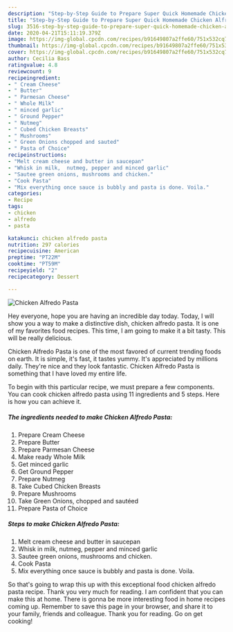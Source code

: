 ```yaml
---
description: "Step-by-Step Guide to Prepare Super Quick Homemade Chicken Alfredo Pasta"
title: "Step-by-Step Guide to Prepare Super Quick Homemade Chicken Alfredo Pasta"
slug: 3516-step-by-step-guide-to-prepare-super-quick-homemade-chicken-alfredo-pasta
date: 2020-04-21T15:11:19.379Z
image: https://img-global.cpcdn.com/recipes/b91649807a2ffe60/751x532cq70/chicken-alfredo-pasta-recipe-main-photo.jpg
thumbnail: https://img-global.cpcdn.com/recipes/b91649807a2ffe60/751x532cq70/chicken-alfredo-pasta-recipe-main-photo.jpg
cover: https://img-global.cpcdn.com/recipes/b91649807a2ffe60/751x532cq70/chicken-alfredo-pasta-recipe-main-photo.jpg
author: Cecilia Bass
ratingvalue: 4.8
reviewcount: 9
recipeingredient:
- " Cream Cheese"
- " Butter"
- " Parmesan Cheese"
- " Whole Milk"
- " minced garlic"
- " Ground Pepper"
- " Nutmeg"
- " Cubed Chicken Breasts"
- " Mushrooms"
- " Green Onions chopped and sauted"
- " Pasta of Choice"
recipeinstructions:
- "Melt cream cheese and butter in saucepan"
- "Whisk in milk,  nutmeg, pepper and minced garlic"
- "Sautee green onions, mushrooms and chicken."
- "Cook Pasta"
- "Mix everything once sauce is bubbly and pasta is done. Voila."
categories:
- Recipe
tags:
- chicken
- alfredo
- pasta

katakunci: chicken alfredo pasta 
nutrition: 297 calories
recipecuisine: American
preptime: "PT22M"
cooktime: "PT59M"
recipeyield: "2"
recipecategory: Dessert

---
```



![Chicken Alfredo Pasta](https://img-global.cpcdn.com/recipes/b91649807a2ffe60/751x532cq70/chicken-alfredo-pasta-recipe-main-photo.jpg)

Hey everyone, hope you are having an incredible day today. Today, I will show you a way to make a distinctive dish, chicken alfredo pasta. It is one of my favorites food recipes. This time, I am going to make it a bit tasty. This will be really delicious.



Chicken Alfredo Pasta is one of the most favored of current trending foods on earth. It is simple, it's fast, it tastes yummy. It's appreciated by millions daily. They're nice and they look fantastic. Chicken Alfredo Pasta is something that I have loved my entire life.


To begin with this particular recipe, we must prepare a few components. You can cook chicken alfredo pasta using 11 ingredients and 5 steps. Here is how you can achieve it.

<!--inarticleads1-->

##### The ingredients needed to make Chicken Alfredo Pasta:

1. Prepare  Cream Cheese
1. Prepare  Butter
1. Prepare  Parmesan Cheese
1. Make ready  Whole Milk
1. Get  minced garlic
1. Get  Ground Pepper
1. Prepare  Nutmeg
1. Take  Cubed Chicken Breasts
1. Prepare  Mushrooms
1. Take  Green Onions, chopped and sautéed
1. Prepare  Pasta of Choice




<!--inarticleads2-->

##### Steps to make Chicken Alfredo Pasta:

1. Melt cream cheese and butter in saucepan
1. Whisk in milk,  nutmeg, pepper and minced garlic
1. Sautee green onions, mushrooms and chicken.
1. Cook Pasta
1. Mix everything once sauce is bubbly and pasta is done. Voila.




So that's going to wrap this up with this exceptional food chicken alfredo pasta recipe. Thank you very much for reading. I am confident that you can make this at home. There is gonna be more interesting food in home recipes coming up. Remember to save this page in your browser, and share it to your family, friends and colleague. Thank you for reading. Go on get cooking!
